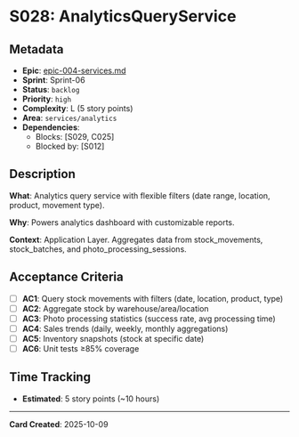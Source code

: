 # S028: AnalyticsQueryService

## Metadata
- **Epic**: [epic-004-services.md](../../02_epics/epic-004-services.md)
- **Sprint**: Sprint-06
- **Status**: `backlog`
- **Priority**: `high`
- **Complexity**: L (5 story points)
- **Area**: `services/analytics`
- **Dependencies**:
  - Blocks: [S029, C025]
  - Blocked by: [S012]

## Description

**What**: Analytics query service with flexible filters (date range, location, product, movement type).

**Why**: Powers analytics dashboard with customizable reports.

**Context**: Application Layer. Aggregates data from stock_movements, stock_batches, and photo_processing_sessions.

## Acceptance Criteria

- [ ] **AC1**: Query stock movements with filters (date, location, product, type)
- [ ] **AC2**: Aggregate stock by warehouse/area/location
- [ ] **AC3**: Photo processing statistics (success rate, avg processing time)
- [ ] **AC4**: Sales trends (daily, weekly, monthly aggregations)
- [ ] **AC5**: Inventory snapshots (stock at specific date)
- [ ] **AC6**: Unit tests ≥85% coverage

## Time Tracking
- **Estimated**: 5 story points (~10 hours)

---
**Card Created**: 2025-10-09
